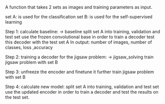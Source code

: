 
A function that takes 2 sets as images and training parameters as input.

set A: is used for the classification
set B: is used for the self-supervised learning

Step 1: calculate baseline: -> baseline 
split set A into training, validation and test set
use the frozen convolutional base in order to train a decoder
test this decoder with the test set A
In output: 
number of images, number of classes, loss ,accuracy

Step 2: training a decoder for the jigsaw problem: -> jigsaw_solving
train jigsaw problem with set B

Step 3: unfreeze the encoder and finetune it
further train jigsaw problem with set B

Step 4: calculate new model:
split set A into training, validation and test set
use the updated encoder in order to train a decoder
and test the results on the test set.